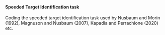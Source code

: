 #### Speeded Target Identification task

Coding the speeded target identification task used by Nusbaum and Morin (1992), Magnuson and Nusbaum (2007), Kapadia and Perrachione (2020) etc.
